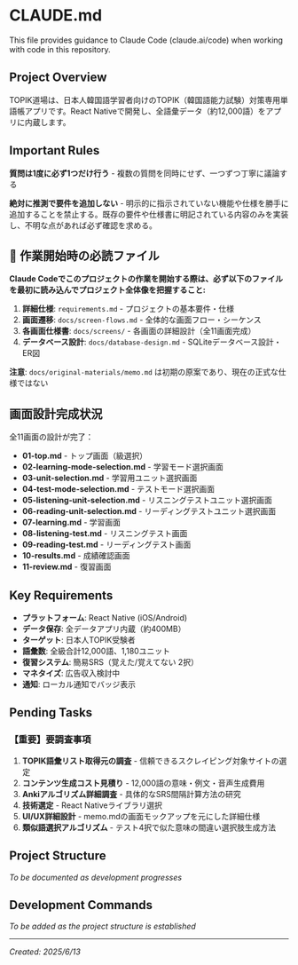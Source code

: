 # CLAUDE.md

This file provides guidance to Claude Code (claude.ai/code) when working with code in this repository.

## Project Overview

TOPIK道場は、日本人韓国語学習者向けのTOPIK（韓国語能力試験）対策専用単語帳アプリです。React Nativeで開発し、全語彙データ（約12,000語）をアプリに内蔵します。

## Important Rules

**質問は1度に必ず1つだけ行う** - 複数の質問を同時にせず、一つずつ丁寧に議論する

**絶対に推測で要件を追加しない** - 明示的に指示されていない機能や仕様を勝手に追加することを禁止する。既存の要件や仕様書に明記されている内容のみを実装し、不明な点があれば必ず確認を求める。

## 🚨 作業開始時の必読ファイル

**Claude Codeでこのプロジェクトの作業を開始する際は、必ず以下のファイルを最初に読み込んでプロジェクト全体像を把握すること:**

1. **詳細仕様**: `requirements.md` - プロジェクトの基本要件・仕様
2. **画面遷移**: `docs/screen-flows.md` - 全体的な画面フロー・シーケンス
3. **各画面仕様書**: `docs/screens/` - 各画面の詳細設計（全11画面完成）
4. **データベース設計**: `docs/database-design.md` - SQLiteデータベース設計・ER図

**注意**: `docs/original-materials/memo.md` は初期の原案であり、現在の正式な仕様ではない

## 画面設計完成状況

全11画面の設計が完了：
- **01-top.md** - トップ画面（級選択）
- **02-learning-mode-selection.md** - 学習モード選択画面
- **03-unit-selection.md** - 学習用ユニット選択画面
- **04-test-mode-selection.md** - テストモード選択画面
- **05-listening-unit-selection.md** - リスニングテストユニット選択画面
- **06-reading-unit-selection.md** - リーディングテストユニット選択画面
- **07-learning.md** - 学習画面
- **08-listening-test.md** - リスニングテスト画面
- **09-reading-test.md** - リーディングテスト画面
- **10-results.md** - 成績確認画面
- **11-review.md** - 復習画面

## Key Requirements

- **プラットフォーム**: React Native (iOS/Android)
- **データ保存**: 全データアプリ内蔵（約400MB）
- **ターゲット**: 日本人TOPIK受験者
- **語彙数**: 全級合計12,000語、1,180ユニット
- **復習システム**: 簡易SRS（覚えた/覚えてない 2択）
- **マネタイズ**: 広告収入検討中
- **通知**: ローカル通知でバッジ表示

## Pending Tasks

### 【重要】要調査事項
1. **TOPIK語彙リスト取得元の調査** - 信頼できるスクレイピング対象サイトの選定
2. **コンテンツ生成コスト見積り** - 12,000語の意味・例文・音声生成費用
3. **Ankiアルゴリズム詳細調査** - 具体的なSRS間隔計算方法の研究
4. **技術選定** - React Nativeライブラリ選択
5. **UI/UX詳細設計** - memo.mdの画面モックアップを元にした詳細仕様
6. **類似語選択アルゴリズム** - テスト4択で似た意味の間違い選択肢生成方法

## Project Structure

*To be documented as development progresses*

## Development Commands

*To be added as the project structure is established*

---
*Created: 2025/6/13*
